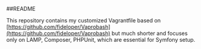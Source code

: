 ##README

This repository contains my customized Vagrantfile based on [https://github.com/fideloper/Vaprobash](https://github.com/fideloper/Vaprobash) but much shorter and focuses only on LAMP, Composer, PHPUnit, which are essential for Symfony setup.  

 